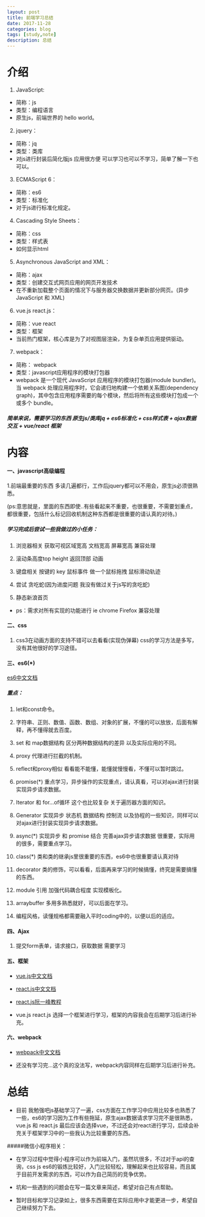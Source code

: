 ```yaml
---
layout: post
title: 前端学习总结
date: 2017-11-28
categories: blog
tags: [study,note]
description: 总结
---
```

# 介绍

1. JavaScript: 
- 简称：js 
- 类型：编程语言
- 原生js，前端世界的 hello world。

2. jquery：
- 简称：jq 
- 类型：类库
- 对js进行封装后简化版js 应用很方便 可以学习也可以不学习，简单了解一下也可以。

3. ECMAScript 6： 
- 简称：es6
- 类型：标准化
- 对于js进行标准化规定。

4. Cascading Style Sheets：
- 简称：css 
- 类型：样式表
- 如何显示html

5. Asynchronous JavaScript and XML：
- 简称：ajax 
- 类型：创建交互式网页应用的网页开发技术
- 在不重新加载整个页面的情况下与服务器交换数据并更新部分网页。(异步 JavaScript 和 XML)

6. vue.js react.js： 
- 简称：vue react
- 类型：框架
- 当前热门框架，核心库是为了对视图层渲染，为复杂单页应用提供驱动。

7. webpack：
- 简称： webpack
- 类型：javascript应用程序的模块打包器
- webpack 是一个现代 JavaScript 应用程序的模块打包器(module bundler)。当 webpack 处理应用程序时，它会递归地构建一个依赖关系图(dependency graph)，其中包含应用程序需要的每个模块，然后将所有这些模块打包成一个或多个 bundle。

##### 简单来说，需要学习的东西 原生js/类库jq + es6标准化 + css样式表 + ajax数据交互 + vue/react 框架

# 内容

#### 一、javascript高级编程 

1.前端最重要的东西 多读几遍都行，工作后jquery都可以不用会，原生js必须很熟悉。

(ps:意思就是，里面的东西即使..有些看起来不重要，也很重要，不需要划重点，都很重要，包括什么标记回收机制这种东西都是很重要的请认真的对待。)

##### 学习完成后尝试一些我做过的小任务： 

1. 浏览器相关  获取可视区域宽高   文档宽高  屏幕宽高  兼容处理

2. 滚动条高度top  height    返回顶部  动画

3. 键盘相关 按键的 key   鼠标事件   做一个鼠标拖拽  鼠标滑动轨迹

4. 尝试 贪吃蛇(因为进度问题 我没有做过关于js写的贪吃蛇)

5. 静态新浪首页

- ps：需求对所有实现的功能进行 ie chrome Firefox 兼容处理

#### 二、css

1. css3在动画方面的支持不错可以去看看(实现伪弹幕) css的学习方法是多写，没有其他很好的学习途径。

#### 三、es6(*)

<a href="http://es6.ruanyifeng.com/#README">es6中文文档</a> 

##### 重点：

1. let和const命令。

2. 字符串、正则、数值、函数、数组、对象的扩展，不懂的可以放放，后面有解释，再不懂得就去百度。

3. set 和 map数据结构 区分两种数据结构的差异 以及实际应用的不同。

4. proxy 代理进行拦截的机制。

5. reflect和proxy相似 看看能不能懂，能懂就慢慢看，不懂可以暂时跳过。

6. promise(*) 重点学习，异步操作的实现重点，请认真看，可以对ajax进行封装实现异步请求数据。

7. Iterator 和 for...of循环 这个也比较复杂 关于遍历器方面的知识。

8. Generator 实现异步 状态机 数据结构 控制流 以及协程的一些知识，同样可以对ajax进行封装实现异步请求数据。

9. async(*) 实现异步 和 promise 结合 完善ajax异步请求数据 很重要，实际用的很多，需要重点学习。

10. class(*) 类和类的继承js里很重要的东西，es6中也很重要请认真对待

11. decorator 类的修饰，可以看看，后面再来学习的时候搞懂，终究是需要搞懂的东西。

12. module 引用 加强代码耦合程度 实现模板化。

13. arraybuffer 多用多熟悉就好，可以后面在学习。

14. 编程风格，读懂规格都需要融入平时coding中的，以便以后的适应。

#### 四、Ajax

1. 提交form表单，请求接口，获取数据 需要学习

#### 五、框架

- <a href="https://cn.vuejs.org/v2/guide/installation.html">vue.js中文文档</a>

- <a href="https://doc.react-china.org/docs/installation.html">react.js中文文档</a>

- <a href="http://www.ruanyifeng.com/blog/2015/03/react.html">react.js阮一峰教程</a> 

- vue.js react.js 选择一个框架进行学习，框架的内容我会在后期学习后进行补充。

#### 六、webpack

- <a href="https://doc.webpack-china.org/concepts/">webpack中文文档</a>

- 还没有学习完...这个真的没法写，webpack内容同样在后期学习后进行补充。

# 总结

  - 目前 我勉强吧js基础学习了一遍，css方面在工作学习中应用比较多也熟悉了一些，es6的学习因为工作有些拖延，原生ajax数据请求学习完不是很熟悉，vue.js 和 react.js 最后应该会选择vue，不过还会对react进行学习，后续会补充关于框架学习中的一些我认为比较重要的东西。

  #####微信小程序相关：

  - 在学习过程中觉得小程序可以作为前端入门，虽然坑很多，不过对于api的查询，css js es6的锻炼比较好，入门比较轻松，理解起来也比较容易，而且属于目前开发需求的东西，可以作为自己简历的竞争优势。
  - 坑和一些遇到的问题会在写一篇文章来简述，希望对自己有点帮助。

  - 暂时目标和学习记录如上，很多东西需要在实际应用中才能更进一步，希望自己继续努力下去。